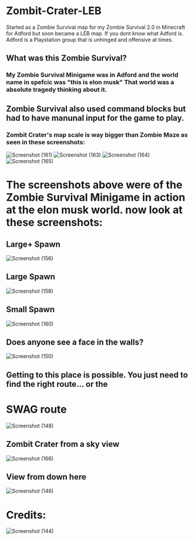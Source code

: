 # Zombit-Crater-LEB

Started as a Zombie Survival map for my Zombie Survival 2.0 in Minecraft for Adford but soon became a LEB map.
If you dont know what Adford is. Adford is a Playstation group that is unhinged and offensive at times.

## What was this Zombie Survival?
### My Zombie Survival Minigame was in Adford and the world name in spefcic was "this is elon musk" That world was a absolute tragedy thinking about it.
## Zombie Survival also used command blocks but had to have manunal input for the game to play.
### Zombit Crater's map scale is way bigger than Zombie Maze as seen in these screenshots:

![Screenshot (161)](https://github.com/Trunkis/Zombit-Crater-LEB/assets/121296120/a09196ed-c35d-4bf0-a682-1f28b078c5e4)
![Screenshot (163)](https://github.com/Trunkis/Zombit-Crater-LEB/assets/121296120/68b0b0f5-ef99-4841-89f7-8a2a2824e188)
![Screenshot (164)](https://github.com/Trunkis/Zombit-Crater-LEB/assets/121296120/efd0277a-3eab-42d8-821e-97c1e7833b2b)
![Screenshot (165)](https://github.com/Trunkis/Zombit-Crater-LEB/assets/121296120/e032456b-7f3b-455a-be7e-5e0b859c3dec)

# The screenshots above were of the Zombie Survival Minigame in action at the elon musk world. now look at these screenshots:

## Large+ Spawn
![Screenshot (156)](https://github.com/Trunkis/Zombit-Crater-LEB/assets/121296120/367c8224-6fb3-4640-b807-7f1611a45653)
## Large Spawn
![Screenshot (158)](https://github.com/Trunkis/Zombit-Crater-LEB/assets/121296120/f0744f5c-0a82-4f1b-97d2-a6b7691d9531)
## Small Spawn
![Screenshot (160)](https://github.com/Trunkis/Zombit-Crater-LEB/assets/121296120/a5d22b21-670a-4417-b999-b6cbc1385ced)
## Does anyone see a face in the walls?
![Screenshot (150)](https://github.com/Trunkis/Zombit-Crater-LEB/assets/121296120/aa4166c8-b1c0-4c26-921d-a32761d2457a)
## Getting to this place is possible. You just need to find the right route... or the
# SWAG route
![Screenshot (148)](https://github.com/Trunkis/Zombit-Crater-LEB/assets/121296120/46689050-81a9-4e2b-bc93-27cfc5592a07)
## Zombit Crater from a sky view
![Screenshot (166)](https://github.com/Trunkis/Zombit-Crater-LEB/assets/121296120/1b16877c-15bb-42ce-a87a-a4a37aa108c2)
## View from down here
![Screenshot (146)](https://github.com/Trunkis/Zombit-Crater-LEB/assets/121296120/bef45799-7055-4330-97f9-a9320c38b97e)
# Credits:
![Screenshot (144)](https://github.com/Trunkis/Zombit-Crater-LEB/assets/121296120/451acf49-e1fa-4a93-a9d0-20e997a0897f)

